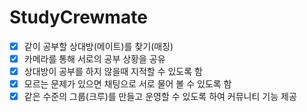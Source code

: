 # StudyCrewmate
- [x] 같이 공부할 상대방(메이트)를 찾기(매칭)
- [x] 카메라를 통해 서로의 공부 상황을 공유
- [x] 상대방이 공부를 하지 않을때 지적할 수 있도록 함
- [x] 모르는 문제가 있으면 채팅으로 서로 물어 볼 수 있도록 함
- [x] 같은 수준의 그룹(크루)를 만들고 운영할 수 있도록 하여 커뮤니티 기능 제공
